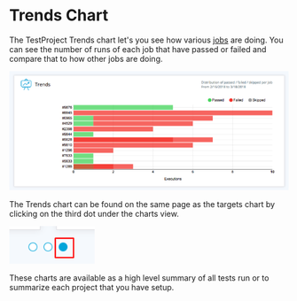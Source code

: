 # Trends Chart

The TestProject Trends chart let's you see how various [jobs](../../schedule-and-run-tests/create-and-schedule-jobs.md) are doing. You can see the number of runs of each job that have passed or failed and compare that to how other jobs are doing.

![Job Comparison chart](../../.gitbook/assets/image%20%28118%29.png)

The Trends chart can be found on the same page as the targets chart by clicking on the third dot under the charts view.

![Trends and Target Chart Location](../../.gitbook/assets/image%20%28130%29.png)

These charts are available as a high level summary of all tests run or to summarize each project that you have setup. 




